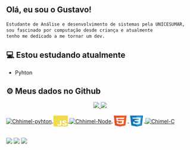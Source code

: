 ## Olá, eu sou o Gustavo!
 
```
Estudante de Análise e desenvolvimento de sistemas pela UNICESUMAR, sou fascinado por computação desde criança e atualmente 
tenho me dedicado a me tornar um dev.
```

## 💻 Estou estudando atualmente 
 - Pyhton

## ⚙️ Meus dados no Github 
  
<div align="center">
  <a href="https://github.com/GChimel">
  <img height="150em" src="https://github-readme-stats.vercel.app/api?username=GChimel&show_icons=true&theme=react&include_all_commits=true&count_private=true"/>
   <img height="150em" src="https://github-readme-stats.vercel.app/api/top-langs/?username=Gchimel&layout=compact&langs_count=8&theme=react">
  
  
</div>
  
 <div style="display: inline_block"><br>
  <img align="center" alt="Chhimel-pyhton" height="30" width="40" src="https://img.icons8.com/color/512/python.png">
    <img align="center" alt="Chhimel-Js" height="30" width="40" src="https://raw.githubusercontent.com/devicons/devicon/master/icons/javascript/javascript-plain.svg">
    <img align="center" alt="Chhimel-Node" height="30" width="40" src="https://cdn.jsdelivr.net/gh/devicons/devicon/icons/nodejs/nodejs-original.svg">
    <img align="center" alt="Chimel-HTML" height="30" width="40" src="https://raw.githubusercontent.com/devicons/devicon/master/icons/html5/html5-original.svg">
    <img align="center" alt="Chimel-CSS" height="30" width="40" src="https://raw.githubusercontent.com/devicons/devicon/master/icons/css3/css3-original.svg">
    <img align="center" alt="Chimel-C" height="30" width="40" src="https://cdn.jsdelivr.net/gh/devicons/devicon/icons/c/c-original.svg">

  </div>
  
  ##
  
  <div> 

  <a href="https://instagram.com/gustavo.chimell" target="_blank"><img src="https://img.shields.io/badge/-Instagram-%23E4405F?style=for-the-badge&logo=instagram&logoColor=white" target="_blank"></a>
  <a href = "mailto:gustdeveloper@gmail.com"><img src="https://img.shields.io/badge/-Gmail-%23333?style=for-the-badge&logo=gmail&logoColor=white" target="_blank"></a>
  <a href="https://www.linkedin.com/in/gustavo-chimel-vacari-902909212" target="_blank"><img src="https://img.shields.io/badge/-LinkedIn-%230077B5?style=for-the-badge&logo=linkedin&logoColor=white" target="_blank"></a> 
  
